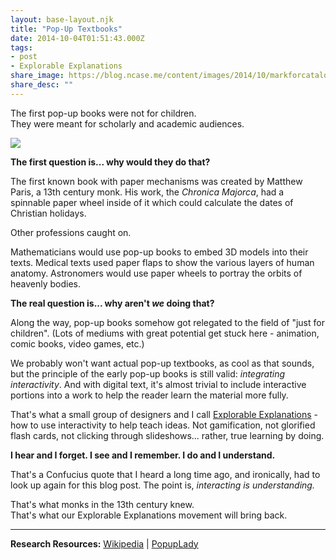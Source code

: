 ```yaml
---
layout: base-layout.njk
title: "Pop-Up Textbooks"
date: 2014-10-04T01:51:43.000Z
tags:
- post
- Explorable Explanations
share_image: https://blog.ncase.me/content/images/2014/10/markforcatalog-003_f279dca3af-1.jpg
share_desc: ""
---
```


The first pop-up books were not for children.  
They were meant for scholarly and academic audiences.

![](/content/images/2014/10/markforcatalog-003_f279dca3af.jpg)

**The first question is... why would they do that?**

The first known book with paper mechanisms was created by Matthew Paris, a 13th century monk. His work, the _Chronica Majorca_, had a spinnable paper wheel inside of it which could calculate the dates of Christian holidays.

Other professions caught on.

Mathematicians would use pop-up books to embed 3D models into their texts. Medical texts used paper flaps to show the various layers of human anatomy. Astronomers would use paper wheels to portray the orbits of heavenly bodies.

**The real question is... why aren't _we_ doing that?**

Along the way, pop-up books somehow got relegated to the field of "just for children". (Lots of mediums with great potential get stuck here - animation, comic books, video games, etc.)

We probably won't want actual pop-up textbooks, as cool as that sounds, but the principle of the early pop-up books is still valid: _integrating interactivity_. And with digital text, it's almost trivial to include interactive portions into a work to help the reader learn the material more fully.

That's what a small group of designers and I call [Explorable Explanations](http://blog.ncase.me/explorable-explanations/) - how to use interactivity to help teach ideas. Not gamification, not glorified flash cards, not clicking through slideshows... rather, true learning by doing.

**I hear and I forget. I see and I remember. I do and I understand.**

That's a Confucius quote that I heard a long time ago, and ironically, had to look up again for this blog post. The point is, _interacting is understanding._

That's what monks in the 13th century knew.  
That's what our Explorable Explanations movement will bring back.

* * *

**Research Resources:** [Wikipedia](https://en.wikipedia.org/wiki/Pop-up_book) | [PopupLady](http://www.popuplady.com/about01-history.shtml)